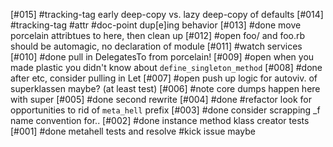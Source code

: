 [#015]       #tracking-tag early deep-copy vs. lazy deep-copy of defaults
[#014]       #tracking-tag #attr #doc-point dup[e]ing behavior
[#013]       #done move porcelain attribtues to here, then clean up
[#012] #open foo/ and foo.rb should be automagic, no declaration of module
[#011]       #watch services
[#010]       #done pull in DelegatesTo from porcelain!
[#009] #open when you made plastic you didn't know about `define_singleton_method`
[#008]       #done after etc, consider pulling in Let
[#007] #open push up logic for autoviv. of superklassen maybe? (at least test)
[#006]       #note core dumps happen here with super
[#005]       #done second rewrite
[#004]       #done #refactor look for opportunities to rid of `meta_hell` prefix
[#003]       #done consider scrapping _f name convention for..
[#002]       #done instance method klass creator tests
[#001]       #done metahell tests and resolve #kick issue maybe